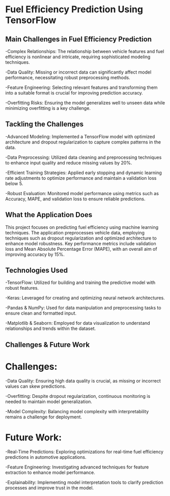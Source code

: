 # Fuel Efficiency Prediction Using TensorFlow

## Main Challenges in Fuel Efficiency Prediction
-Complex Relationships: The relationship between vehicle features and fuel efficiency is nonlinear and intricate, requiring sophisticated modeling techniques.

-Data Quality: Missing or incorrect data can significantly affect model performance, necessitating robust preprocessing methods.

-Feature Engineering: Selecting relevant features and transforming them into a suitable format is crucial for improving prediction accuracy.

-Overfitting Risks: Ensuring the model generalizes well to unseen data while minimizing overfitting is a key challenge.

## Tackling the Challenges
-Advanced Modeling: Implemented a TensorFlow model with optimized architecture and dropout regularization to capture complex patterns in the data.

-Data Preprocessing: Utilized data cleaning and preprocessing techniques to enhance input quality and reduce missing values by 20%.

-Efficient Training Strategies: Applied early stopping and dynamic learning rate adjustments to optimize performance and maintain a validation loss below 5.

-Robust Evaluation: Monitored model performance using metrics such as Accuracy, MAPE, and validation loss to ensure reliable predictions.

## What the Application Does
This project focuses on predicting fuel efficiency using machine learning techniques. The application preprocesses vehicle data, employing techniques such as dropout regularization and optimized architecture to enhance model robustness. Key performance metrics include validation loss and Mean Absolute Percentage Error (MAPE), with an overall aim of improving accuracy by 15%.

## Technologies Used
-TensorFlow: Utilized for building and training the predictive model with robust features.

-Keras: Leveraged for creating and optimizing neural network architectures.

-Pandas & NumPy: Used for data manipulation and preprocessing tasks to ensure clean and formatted input.

-Matplotlib & Seaborn: Employed for data visualization to understand relationships and trends within the dataset.

## Challenges & Future Work

# Challenges:
-Data Quality: Ensuring high data quality is crucial, as missing or incorrect values can skew predictions.

-Overfitting: Despite dropout regularization, continuous monitoring is needed to maintain model generalization.

-Model Complexity: Balancing model complexity with interpretability remains a challenge for deployment.

# Future Work:
-Real-Time Predictions: Exploring optimizations for real-time fuel efficiency predictions in automotive applications.

-Feature Engineering: Investigating advanced techniques for feature extraction to enhance model performance.

-Explainability: Implementing model interpretation tools to clarify prediction processes and improve trust in the model.
